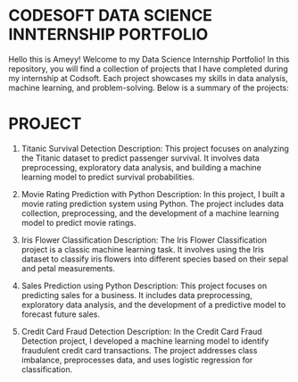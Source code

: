 # CODESOFT DATA SCIENCE INNTERNSHIP PORTFOLIO
Hello this is Ameyy! Welcome to my Data Science Internship Portfolio! In this repository, you will find a collection of projects that I have completed during my internship at Codsoft. Each project showcases my skills in data analysis, machine learning, and problem-solving. Below is a summary of the projects:
# PROJECT 
1. Titanic Survival Detection
Description: This project focuses on analyzing the Titanic dataset to predict passenger survival. It involves data preprocessing, exploratory data analysis, and building a machine learning model to predict survival probabilities.

2. Movie Rating Prediction with Python
Description: In this project, I built a movie rating prediction system using Python. The project includes data collection, preprocessing, and the development of a machine learning model to predict movie ratings.

3. Iris Flower Classification
Description: The Iris Flower Classification project is a classic machine learning task. It involves using the Iris dataset to classify iris flowers into different species based on their sepal and petal measurements.

4. Sales Prediction using Python
Description: This project focuses on predicting sales for a business. It includes data preprocessing, exploratory data analysis, and the development of a predictive model to forecast future sales.

5. Credit Card Fraud Detection
Description: In the Credit Card Fraud Detection project, I developed a machine learning model to identify fraudulent credit card transactions. The project addresses class imbalance, preprocesses data, and uses logistic regression for classification.
